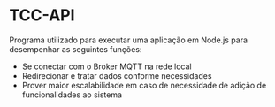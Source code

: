 # TCC-API

Programa utilizado para executar uma aplicação em Node.js para desempenhar as seguintes funções:

* Se conectar com o Broker MQTT na rede local
* Redirecionar e tratar dados conforme necessidades
* Prover maior escalabilidade em caso de necessidade de adição de funcionalidades ao sistema
